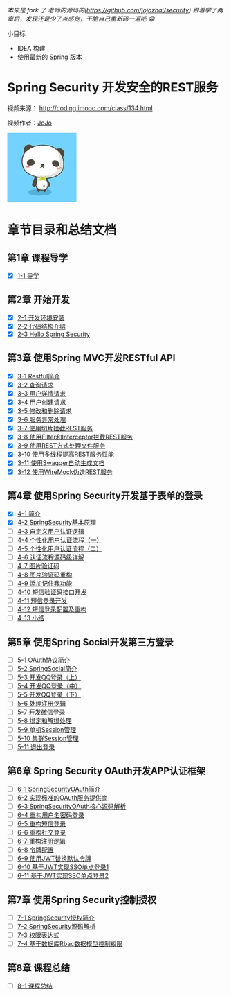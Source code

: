 
*本来是 fork 了 老师的源码的(https://github.com/jojozhai/security)*
*跟着学了两章后，发现还是少了点感觉，干脆自己重新码一遍吧 😁*

小目标

* IDEA 构建
* 使用最新的 Spring 版本

# Spring Security 开发安全的REST服务

视频来源： http://coding.imooc.com/class/134.html

视频作者：[JoJo](http://www.imooc.com/t/3554172)

![jojo](./doc/img/jojo.jpg)

# 章节目录和总结文档

## 第1章 课程导学

* [x] [1-1 导学](./doc/1-1_导学.md)

## 第2章 开始开发

* [x] [2-1 开发环境安装](./doc/2-1_开发环境安装.md)
* [x] [2-2 代码结构介绍](./doc/2-2_代码结构介绍.md)
* [x] [2-3 Hello Spring Security](./doc/2-3_Hello_Spring_Security.md)

## 第3章 使用Spring MVC开发RESTful API

* [x] [3-1 Restful简介](./doc/3-1_Restful简介.md)
* [x] [3-2 查询请求](./doc/3-2_查询请求.md)
* [x] [3-3 用户详情请求](./doc/3-3_用户详情请求.md)
* [x] [3-4 用户创建请求](./doc/3-4_用户创建请求.md)
* [x] [3-5 修改和删除请求](./doc/3-5_修改和删除请求.md)
* [x] [3-6 服务异常处理](./doc/3-6_服务异常处理.md)
* [x] [3-7 使用切片拦截REST服务](./doc/3-7_使用切片拦截REST服务.md)
* [x] [3-8 使用Filter和Interceptor拦截REST服务](./doc/3-8_使用Filter和Interceptor拦截REST服务.md)
* [x] [3-9 使用REST方式处理文件服务](./doc/3-9_使用REST方式处理文件服务.md)
* [x] [3-10 使用多线程提高REST服务性能](./doc/3-10_使用多线程提高REST服务性能.md)
* [x] [3-11 使用Swagger自动生成文档](./doc/3-11_使用Swagger自动生成文档.md)
* [x] [3-12 使用WireMock伪造REST服务](./doc/3-12_使用WireMock伪造REST服务.md)

## 第4章 使用Spring Security开发基于表单的登录

* [x] [4-1 简介](./doc/4-1_简介.md)
* [x] [4-2 SpringSecurity基本原理](./doc/4-2_SpringSecurity基本原理.md)
* [ ] [4-3 自定义用户认证逻辑](./doc/4-3_自定义用户认证逻辑.md)
* [ ] [4-4 个性化用户认证流程（一）](./doc/4-4_个性化用户认证流程.md)
* [ ] [4-5 个性化用户认证流程（二）](./doc/4-5_个性化用户认证流程.md)
* [ ] [4-6 认证流程源码级详解](./doc/4-6_认证流程源码级详解.md)
* [ ] [4-7 图片验证码](./doc/4-7_图片验证码.md)
* [ ] [4-8 图片验证码重构](./doc/4-8_图片验证码重构.md)
* [ ] [4-9 添加记住我功能](./doc/4-9_添加记住我功能.md)
* [ ] [4-10 短信验证码接口开发](./doc/4-10_短信验证码接口开发.md)
* [ ] [4-11 短信登录开发](./doc/4-11_短信登录开发.md)
* [ ] [4-12 短信登录配置及重构](./doc/4-12_短信登录配置及重构.md)
* [ ] [4-13 小结](./doc/4-13_小结.md)

## 第5章 使用Spring Social开发第三方登录

* [ ] [5-1 OAuth协议简介](./doc/5-1_OAuth协议简介.md)
* [ ] [5-2 SpringSocial简介](./doc/5-2_SpringSocial简介.md)
* [ ] [5-3 开发QQ登录（上）](./doc/5-3_开发QQ登录.md)
* [ ] [5-4 开发QQ登录（中）](./doc/5-4_开发QQ登录.md)
* [ ] [5-5 开发QQ登录（下）](./doc/5-5_开发QQ登录.md)
* [ ] [5-6 处理注册逻辑](./doc/5-6_处理注册逻辑.md)
* [ ] [5-7 开发微信登录](./doc/5-7_开发微信登录.md)
* [ ] [5-8 绑定和解绑处理](./doc/5-8_绑定和解绑处理.md)
* [ ] [5-9 单机Session管理](./doc/5-9_单机Session管理.md)
* [ ] [5-10 集群Session管理](./doc/5-10_集群Session管理.md)
* [ ] [5-11 退出登录](./doc/5-11_退出登录.md)

## 第6章 Spring Security OAuth开发APP认证框架

* [ ] [6-1 SpringSecurityOAuth简介](./doc/6-1_SpringSecurityOAuth简介.md)
* [ ] [6-2 实现标准的OAuth服务提供商](./doc/6-2_实现标准的OAuth服务提供商.md)
* [ ] [6-3 SpringSecurityOAuth核心源码解析](./doc/6-3_SpringSecurityOAuth核心源码解析.md)
* [ ] [6-4 重构用户名密码登录](./doc/6-4_重构用户名密码登录.md)
* [ ] [6-5 重构短信登录](./doc/6-5_重构短信登录.md)
* [ ] [6-6 重构社交登录](./doc/6-6_重构社交登录.md)
* [ ] [6-7 重构注册逻辑](./doc/6-7_重构注册逻辑.md)
* [ ] [6-8 令牌配置](./doc/6-8_令牌配置.md)
* [ ] [6-9 使用JWT替换默认令牌](./doc/6-9_使用JWT替换默认令牌.md)
* [ ] [6-10 基于JWT实现SSO单点登录1](./doc/6-10_基于JWT实现SSO单点登录1.md)
* [ ] [6-11 基于JWT实现SSO单点登录2](./doc/6-11_基于JWT实现SSO单点登录2.md)

## 第7章 使用Spring Security控制授权

* [ ] [7-1 SpringSecurity授权简介](./doc/7-1_SpringSecurity授权简介.md)
* [ ] [7-2 SpringSecurity源码解析](./doc/7-2_SpringSecurity源码解析.md)
* [ ] [7-3 权限表达式](./doc/7-3_权限表达式.md)
* [ ] [7-4 基于数据库Rbac数据模型控制权限](./doc/7-4_基于数据库Rbac数据模型控制权限.md)

## 第8章 课程总结

* [ ] [8-1 课程总结](./doc/8-1_课程总结.md)

